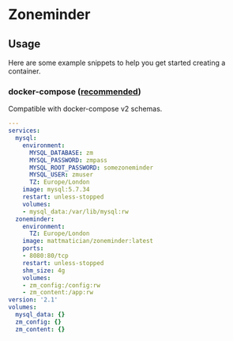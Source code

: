 # Zoneminder

## Usage

Here are some example snippets to help you get started creating a container.

### docker-compose ([recommended](https://docs.linuxserver.io/general/docker-compose))

Compatible with docker-compose v2 schemas.

```yaml
---
services:
  mysql:
    environment:
      MYSQL_DATABASE: zm
      MYSQL_PASSWORD: zmpass
      MYSQL_ROOT_PASSWORD: somezoneminder
      MYSQL_USER: zmuser
      TZ: Europe/London
    image: mysql:5.7.34
    restart: unless-stopped
    volumes:
    - mysql_data:/var/lib/mysql:rw
  zoneminder:
    environment:
      TZ: Europe/London
    image: mattmatician/zoneminder:latest
    ports:
    - 8080:80/tcp
    restart: unless-stopped
    shm_size: 4g
    volumes:
    - zm_config:/config:rw
    - zm_content:/app:rw
version: '2.1'
volumes:
  mysql_data: {}
  zm_config: {}
  zm_content: {}

```